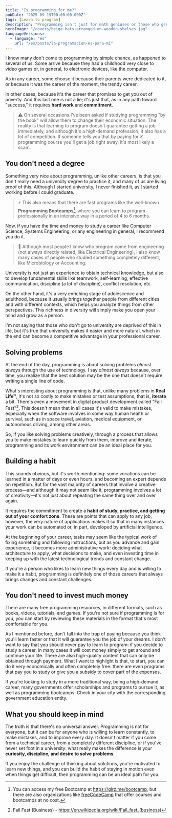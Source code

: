 ```yaml
---
title: "Is programming for me?"
pubDate: "2025-09-19T00:00:00.000Z"
tags: [Learn to program]
description: "Programming isn't just for math geniuses or those who grew up with video games. It requires curiosity, discipline, and the habit of solving problems. Discover if this path, full of challenges and constant learning, could be the ideal career for you."
heroImage: "/covers/beige-hats-arranged-on-wooden-shelves.jpg"
languageVersions:
  - language: "es"
    url: "/es/posts/la-programacion-es-para-mi"
---
```


I know many don't come to programming by simple chance, as happened to several of us. Some arrive because they had a childhood very close to video games or, in general, to electronic devices, like the computer.

As in any career, some choose it because their parents were dedicated to it, or because it was the career of the moment, the trendy career.

In other cases, because it's the career that promises to get you out of poverty. And this last one is not a lie; it's just that, as in any path toward "success," it requires **hard work** and **commitment**.

> ⚠️ On several occasions I've been asked if studying programming "by the book" will allow them to change their economic situation. The reality is that learning to program doesn't guarantee getting a job immediately, and although it's a high-demand profession, it also has a lot of competition. If someone tells you that by paying for *X* programming course you'll get a job right away, it's most likely a scam.

## You don't need a degree
Something very nice about programming, unlike other careers, is that you don't really need a university degree to practice it, and many of us are living proof of this. Although I started university, I never finished it, as I started working before I could graduate.

> ⚡️ This also means that there are fast programs like the well-known **Programming Bootcamps**[^1], where you can learn to program professionally in an intensive way in a period of 4 to 6 months.

Now, if you have the time and money to study a career like Computer Science, Systems Engineering, or any engineering in general, I recommend you do it.

> 🍙 Although most people I know who program come from engineering (not always directly related, like Electrical Engineering), I also know many cases of people who studied something completely different, like Microbiology or Accounting.

University is not just an experience to obtain technical knowledge, but also to develop fundamental skills like teamwork, self-learning, effective communication, discipline (a lot of discipline), conflict resolution, etc.

On the other hand, it's a very enriching stage of adolescence and adulthood, because it usually brings together people from different cities and with different contexts, which helps you analyze things from other perspectives. This richness in diversity will simply make you open your mind and grow as a person.

I'm not saying that those who don't go to university are deprived of this in life, but it's true that university makes it easier and more natural, which in the end can become a competitive advantage in your professional career.

## Solving problems
At the end of the day, programming is about solving problems *almost always* through the use of technology. I say *almost always* because, over time, you realize that the best solution may be the one that doesn't require writing a single line of code.

What's interesting about programming is that, unlike many problems in **Real Life™**, it's not so costly to make mistakes or test assumptions, that is, **iterate** a bit. There's even a movement in digital product development called "Fail Fast"[^2]. This doesn't mean that in all cases it's valid to make mistakes, especially when the software involves in some way human health or survival, such as in space travel, aviation, medical equipment, or autonomous driving, among other areas.

So, if you like solving problems creatively, through a process that allows you to make mistakes to learn quickly from them, improve and iterate, programming and its work environment can be an ideal place for you.

## Building a habit
This sounds obvious, but it's worth mentioning: some vocations can be learned in a matter of days or even hours, and becoming an expert depends on repetition. But for the vast majority of careers that involve a creative process—and although it may not seem like it, programming involves a lot of creativity—it's not just about repeating the same thing over and over again.

It requires the commitment to create a **habit of study, practice, and getting out of your comfort zone**. These are points that can apply to any job; however, the very nature of applications makes it so that in many instances your work can be automated or, in part, developed by artificial intelligence.

At the beginning of your career, tasks may seem like the typical work of fixing something and following instructions, but as you advance and gain experience, it becomes more administrative work: deciding what architecture to apply, what decisions to make, and even investing time in keeping up with the latest technological trends and constant change.

If you're a person who likes to learn new things every day and is willing to make it a habit, programming is definitely one of those careers that always brings changes and constant challenges.

## You don't need to invest much money
There are many free programming resources, in different formats, such as books, videos, tutorials, and games. If you're not sure if programming is for you, you can start by reviewing these materials in the format that's most comfortable for you.

As I mentioned before, don't fall into the trap of paying because you think you'll learn faster or that it will guarantee you the job of your dreams. I don't want to say that you should never pay to learn to program: if you decide to study a career, in many cases it will cost money simply to get around and continue your life. There are also high-quality content that can only be obtained through payment. What I want to highlight is that, to start, you can do it very economically and often completely free: there are even programs that pay you to study or give you a subsidy to cover part of the expenses.

If you're looking to study in a more traditional way, being a high-demand career, many governments offer scholarships and programs to pursue it, as well as programming bootcamps. Check in your city with the corresponding government education entity.

## What you should keep in mind
The truth is that there's no universal answer. Programming is not for everyone, but it can be for anyone who is willing to learn constantly, to make mistakes, and to improve every day. It doesn't matter if you come from a technical career, from a completely different discipline, or if you've never set foot in a university: what really makes the difference is your **curiosity, discipline, and desire to solve problems**.

If you enjoy the challenge of thinking about solutions, you're motivated to learn new things, and you can build the habit of staying in motion even when things get difficult, then programming can be an ideal path for you.

[^1]: You can access my free Bootcamp at https://glrz.me/bootcamp, but there are also organizations like [freeCodeCamp](https://www.freecodecamp.org/espanol/) that offer courses and bootcamps at no cost.
[^2]: Fail Fast (Business) - https://en.wikipedia.org/wiki/Fail_fast_(business)
